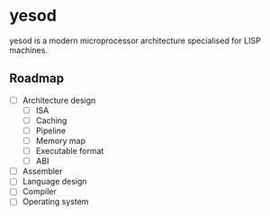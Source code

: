 yesod
=====

yesod is a modern microprocessor architecture specialised for
LISP machines.

Roadmap
-------

- [ ] Architecture design
  - [ ] ISA
  - [ ] Caching
  - [ ] Pipeline
  - [ ] Memory map
  - [ ] Executable format
  - [ ] ABI
- [ ] Assembler
- [ ] Language design
- [ ] Compiler
- [ ] Operating system
